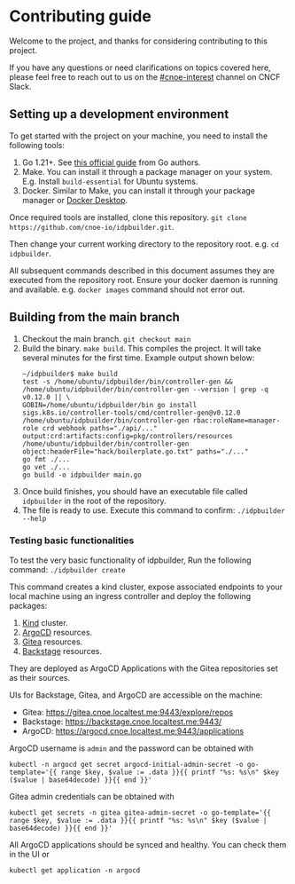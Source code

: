 # Contributing guide

Welcome to the project, and thanks for considering contributing to this project.

If you have any questions or need clarifications on topics covered here, please feel free to reach out to us on the [#cnoe-interest](https://cloud-native.slack.com/archives/C05TN9WFN5S) channel on CNCF Slack.

## Setting up a development environment

To get started with the project on your machine, you need to install the following tools:
1. Go 1.21+. See [this official guide](https://go.dev/doc/install) from Go authors.
2. Make. You can install it through a package manager on your system. E.g. Install `build-essential` for Ubuntu systems.
3. Docker. Similar to Make, you can install it through your package manager or [Docker Desktop](https://www.docker.com/products/docker-desktop/).

Once required tools are installed, clone this repository. `git clone https://github.com/cnoe-io/idpbuilder.git`.

Then change your current working directory to the repository root. e.g. `cd idpbuilder`.

All subsequent commands described in this document assumes they are executed from the repository root.
Ensure your docker daemon is running and available. e.g. `docker images` command should not error out.

## Building from the main branch

1. Checkout the main branch. `git checkout main`
2. Build the binary. `make build`. This compiles the project. It will take several minutes for the first time. Example output shown below:
    ```
    ~/idpbuilder$ make build
    test -s /home/ubuntu/idpbuilder/bin/controller-gen && /home/ubuntu/idpbuilder/bin/controller-gen --version | grep -q v0.12.0 || \
    GOBIN=/home/ubuntu/idpbuilder/bin go install sigs.k8s.io/controller-tools/cmd/controller-gen@v0.12.0
    /home/ubuntu/idpbuilder/bin/controller-gen rbac:roleName=manager-role crd webhook paths="./api/..." output:crd:artifacts:config=pkg/controllers/resources
    /home/ubuntu/idpbuilder/bin/controller-gen object:headerFile="hack/boilerplate.go.txt" paths="./..."
    go fmt ./...
    go vet ./...
    go build -o idpbuilder main.go
    ```
3. Once build finishes, you should have an executable file called `idpbuilder` in the root of the repository.
4. The file is ready to use. Execute this command to confirm: `./idpbuilder --help`


### Testing basic functionalities

To test the very basic functionality of idpbuilder, Run the following command: `./idpbuilder create`

This command creates a kind cluster, expose associated endpoints to your local machine using an ingress controller and deploy the following packages:

1. [Kind](https://kind.sigs.k8s.io/) cluster.
2. [ArgoCD](https://argo-cd.readthedocs.io/en/stable/) resources.
3. [Gitea](https://about.gitea.com/) resources.
4. [Backstage](https://backstage.io/) resources.

They are deployed as ArgoCD Applications with the Gitea repositories set as their sources.

UIs for Backstage, Gitea, and ArgoCD are accessible on the machine:
* Gitea: https://gitea.cnoe.localtest.me:9443/explore/repos
* Backstage: https://backstage.cnoe.localtest.me:9443/
* ArgoCD: https://argocd.cnoe.localtest.me:9443/applications

ArgoCD username is `admin` and the password can be obtained with
```
kubectl -n argocd get secret argocd-initial-admin-secret -o go-template='{{ range $key, $value := .data }}{{ printf "%s: %s\n" $key ($value | base64decode) }}{{ end }}'
```

Gitea admin credentials can be obtained with
```
kubectl get secrets -n gitea gitea-admin-secret -o go-template='{{ range $key, $value := .data }}{{ printf "%s: %s\n" $key ($value | base64decode) }}{{ end }}'
```

All ArgoCD applications should be synced and healthy. You can check them in the UI or
```
kubectl get application -n argocd
```
